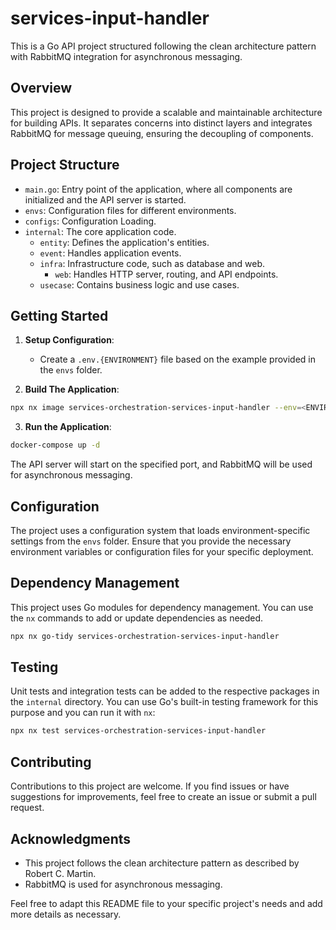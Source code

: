 # services-input-handler

This is a Go API project structured following the clean architecture pattern with RabbitMQ integration for asynchronous messaging.

## Overview

This project is designed to provide a scalable and maintainable architecture for building APIs. It separates concerns into distinct layers and integrates RabbitMQ for message queuing, ensuring the decoupling of components.

## Project Structure

- `main.go`: Entry point of the application, where all components are initialized and the API server is started.
- `envs`: Configuration files for different environments.
- `configs`: Configuration Loading.
- `internal`: The core application code.
  - `entity`: Defines the application's entities.
  - `event`: Handles application events.
  - `infra`: Infrastructure code, such as database and web.
    - `web`: Handles HTTP server, routing, and API endpoints.
  - `usecase`: Contains business logic and use cases.

## Getting Started

1. **Setup Configuration**:

   - Create a `.env.{ENVIRONMENT}` file based on the example provided in the `envs` folder.

2. **Build The Application**:

```sh
npx nx image services-orchestration-services-input-handler --env=<ENVIRONMENT>
```

3. **Run the Application**:

```sh
docker-compose up -d
```

   The API server will start on the specified port, and RabbitMQ will be used for asynchronous messaging.


## Configuration

The project uses a configuration system that loads environment-specific settings from the `envs` folder. Ensure that you provide the necessary environment variables or configuration files for your specific deployment.

## Dependency Management

This project uses Go modules for dependency management. You can use the `nx` commands to add or update dependencies as needed.

```sh
npx nx go-tidy services-orchestration-services-input-handler
```

## Testing

Unit tests and integration tests can be added to the respective packages in the `internal` directory. You can use Go's built-in testing framework for this purpose and you can run it with `nx`:

```sh
npx nx test services-orchestration-services-input-handler
```

## Contributing

Contributions to this project are welcome. If you find issues or have suggestions for improvements, feel free to create an issue or submit a pull request.


## Acknowledgments

- This project follows the clean architecture pattern as described by Robert C. Martin.
- RabbitMQ is used for asynchronous messaging.

Feel free to adapt this README file to your specific project's needs and add more details as necessary.
